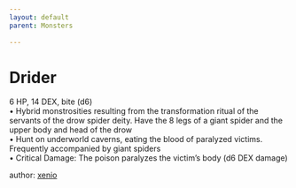 ```yaml
---
layout: default
parent: Monsters 
   
--- 
```

# Drider
6 HP, 14 DEX, bite (d6)  
• Hybrid monstrosities resulting from the transformation ritual of the servants of the drow spider deity. Have the 8 legs of a giant spider and the upper body and head of the drow  
• Hunt on underworld caverns, eating the blood of paralyzed victims. Frequently accompanied by giant spiders  
• Critical Damage: The poison paralyzes the victim’s body (d6 DEX damage)  




author: [xenio](https://xenioinabottle.blogspot.com/2021/02/classic-monsters-for-cairnito-part-1.html) 


